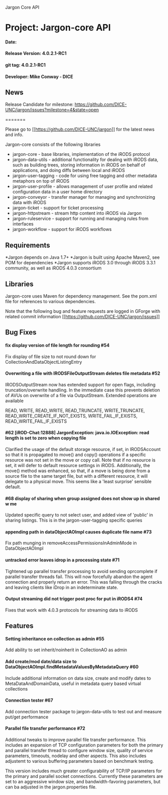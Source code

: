 
Jargon Core API


# Project: Jargon-core API
#### Date: 
#### Release Version: 4.0.2.1-RC1
#### git tag: 4.0.2.1-RC1
#### Developer: Mike Conway - DICE

## News

Release Candidate for milestone: https://github.com/DICE-UNC/jargon/issues?milestone=4&state=open

=======

Please go to [[https://github.com/DICE-UNC/jargon]] for the latest news and info.

Jargon-core consists of the following libraries

* jargon-core - base libraries, implementation of the iRODS protocol
* jargon-data-utils - additional functionality for dealing with iRODS data, such as building trees, storing information in iRODS on behalf of applications, and doing diffs between local and iRODS
* jargon-user-tagging - code for using free tagging and other metadata metaphors on top of iRODS
* jargon-user-profile - allows management of user profile and related configuration data in a user home directory
* jargon-conveyor - transfer manager for managing and synchronizing data with iRODS
* jargon-ticket - support for ticket processing
* jargon-httpstream - stream http content into iRODS via Jargon
* jargon-ruleservice - support for running and managing rules from interfaces
* jargon-workflow - support for iRODS workflows

## Requirements

*Jargon depends on Java 1.7+
*Jargon is built using Apache Maven2, see POM for dependencies
*Jargon supports iRODS 3.0 through iRODS 3.3.1 community, as well as iRODS 4.0.3 consortium

## Libraries

Jargon-core uses Maven for dependency management.  See the pom.xml file for references to various dependencies.

Note that the following bug and feature requests are logged in GForge with related commit information [[https://github.com/DICE-UNC/jargon/issues]]

## Bug Fixes

#### fix display version of file length for rounding #54

Fix display of file size to not round down for CollectionAndDataObjectListingEntry

#### Overwriting a file with IRODSFileOutputStream deletes file metadata #52

IRODSOutputStream now has extended support for open flags, including truncation/overwrite handling.  In the immediate case this prevents deletion of AVUs on 
overwrite of a file via OutputStream.  Extended operations are available 

READ, WRITE, READ_WRITE, READ_TRUNCATE, WRITE_TRUNCATE, READ_WRITE_CREATE_IF_NOT_EXISTS, WRITE_FAIL_IF_EXISTS, READ_WRITE_FAIL_IF_EXISTS

#### #62 [iROD-Chat:12888] JargonException: java.io.IOException: read length is set to zero when copying file

Clarified the usage of the default storage resource, if set, in IRODSAccount so that it is propagated to move() and copy() operations if a specific resource was not set in the move or copy call.
Note that if no resource is set, it will defer to default resource settings in iRODS.  Additionally, the move() method was enhanced, so that, if a move is being done from a source file to the same target
file, but with a different resource, it will delegate to a physical move.  This seems like a 'least surprise' sensible default.

#### #68 display of sharing when group assigned does not show up in shared w me 

Updated specific query to not select user, and added view of 'public' in sharing listings.  This is in the jargon-user-tagging specific queries

####  appending path in dataObjectAOImpl causes duplicate file name #73

Fix path munging in removeAccessPermissionsInAdminMode in DataObjectAOImpl

#### untracked error leaves idrop in a processing state #71

Tightened up parallel transfer processing to avoid sending oprcomplete if parallel transfer threads fail.  This will now forcefully abandon the agent connection and properly return an error.  This was falling through the cracks and leaving clients like iDrop in an indeterminate state.

#### Output streaming did not trigger post proc for put in iRODS4 #74

Fixes that work with 4.0.3 protocols for streaming data to iRODS

## Features

#### Setting inheritance on collection as admin #55

Add ability to set inherit/noinherit in CollectionAO as admin

#### Add create/mod date/data size to DataObjectAOImpl.findMetadataValuesByMetadataQuery #60

Include additional information on data size, create and modify dates to MetaDataAndDomainData,
useful in metadata query based virtual collections

#### Connection tester #67

Add connection tester package to jargon-data-utils to test out and measure put/get performance 

#### Parallel file transfer performance #72

Additional tweaks to improve parallel file transfer performance. This includes an expansion of TCP configuration parameters for both the primary and parallel transfer thread to configure window size, quality of service parameters, timeouts, nodelay and other aspects.  This also includes adjustemt to various buffering parameters based on benchmark testing.

This version includes much greater configurability of TCP/IP parameters for the primary and parallel socket connections. Currently these parameters are set to an aggressive window size, and bandwidth-favoring parameters, but can ba adjusted in the jargon.properties file.  



